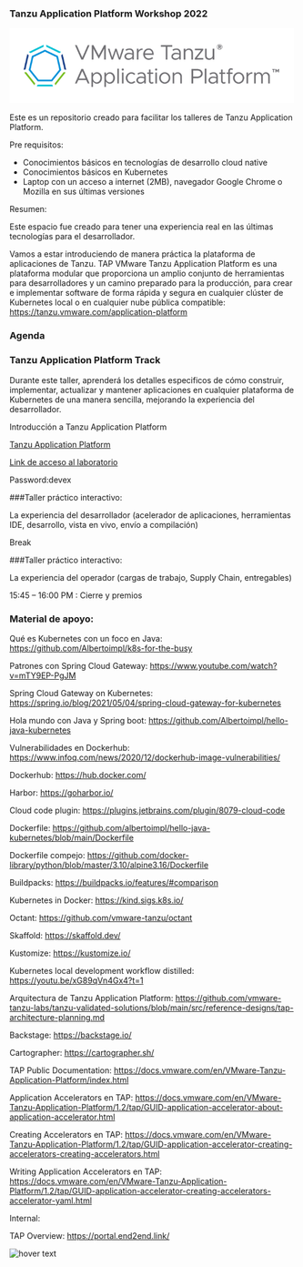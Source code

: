 ### Tanzu Application Platform Workshop 2022

<p align="left">
  <img src="vmware-tanzu-application-platform-logo.e2e1eaa23c5795f062a3f9acfbc567b9ee20be7a.png" width="500" title="hover text">
</p>


Este es un repositorio creado para facilitar los talleres de Tanzu
Application Platform.



Pre requisitos:

- Conocimientos básicos en tecnologías de desarrollo cloud native
- Conocimientos básicos en Kubernetes
- Laptop con un acceso a internet (2MB), navegador Google Chrome o Mozilla en sus últimas
  versiones

Resumen:

Este espacio fue creado para tener una experiencia real en las últimas tecnologías para el
desarrollador. 

Vamos a estar introduciendo de manera práctica la plataforma de aplicaciones de
Tanzu. TAP VMware Tanzu Application Platform es una plataforma modular que proporciona un
amplio conjunto de herramientas para desarrolladores y un camino preparado para la
producción, para crear e implementar software de forma rápida y segura en cualquier
clúster de Kubernetes local o en cualquier nube pública
compatible: https://tanzu.vmware.com/application-platform

### Agenda

### Tanzu Application Platform Track

Durante este taller, aprenderá los detalles especificos de cómo construir, implementar,
actualizar y mantener aplicaciones en cualquier plataforma de Kubernetes de una manera
sencilla, mejorando la experiencia del desarrollador.


Introducción a Tanzu Application Platform

[Tanzu Application Platform](https://docs.google.com/presentation/d/1pxusCnTJxgHt47yle9rbuCoIBUcpqmhR/edit?usp=sharing&ouid=112891771648131852053&rtpof=true&sd=true)


[Link de acceso al laboratorio](https://tap-handson-ui.tap.corby.cc)

Password:devex


###Taller práctico interactivo:

La experiencia del desarrollador (acelerador de aplicaciones, herramientas IDE,
desarrollo, vista en vivo, envío a compilación)

Break

###Taller práctico interactivo:

La experiencia del operador (cargas de trabajo, Supply Chain, entregables)

15:45 – 16:00 PM : Cierre y premios

### Material de apoyo:

Qué es Kubernetes con un foco en Java: https://github.com/Albertoimpl/k8s-for-the-busy

Patrones con Spring Cloud Gateway: https://www.youtube.com/watch?v=mTY9EP-PgJM

Spring Cloud Gateway on
Kubernetes: https://spring.io/blog/2021/05/04/spring-cloud-gateway-for-kubernetes

Hola mundo con Java y Spring boot: https://github.com/Albertoimpl/hello-java-kubernetes

Vulnerabilidades en
Dockerhub: https://www.infoq.com/news/2020/12/dockerhub-image-vulnerabilities/

Dockerhub: https://hub.docker.com/

Harbor: https://goharbor.io/

Cloud code plugin: https://plugins.jetbrains.com/plugin/8079-cloud-code

Dockerfile: https://github.com/albertoimpl/hello-java-kubernetes/blob/main/Dockerfile

Dockerfile
compejo: https://github.com/docker-library/python/blob/master/3.10/alpine3.16/Dockerfile

Buildpacks: https://buildpacks.io/features/#comparison

Kubernetes in Docker: https://kind.sigs.k8s.io/

Octant: https://github.com/vmware-tanzu/octant

Skaffold: https://skaffold.dev/

Kustomize: https://kustomize.io/

Kubernetes local development workflow distilled: https://youtu.be/xG89qVn4Gx4?t=1

Arquitectura de Tanzu Application
Platform: https://github.com/vmware-tanzu-labs/tanzu-validated-solutions/blob/main/src/reference-designs/tap-architecture-planning.md

Backstage: https://backstage.io/

Cartographer: https://cartographer.sh/

TAP Public Documentation: https://docs.vmware.com/en/VMware-Tanzu-Application-Platform/index.html

Application Accelerators en TAP: https://docs.vmware.com/en/VMware-Tanzu-Application-Platform/1.2/tap/GUID-application-accelerator-about-application-accelerator.html 

Creating Accelerators en TAP: https://docs.vmware.com/en/VMware-Tanzu-Application-Platform/1.2/tap/GUID-application-accelerator-creating-accelerators-creating-accelerators.html 

Writing Application Accelerators en TAP: https://docs.vmware.com/en/VMware-Tanzu-Application-Platform/1.2/tap/GUID-application-accelerator-creating-accelerators-accelerator-yaml.html



Internal:

TAP Overview: https://portal.end2end.link/

<p align="left">
  <img src="presenters.png" width="400" title="hover text">
</p>
